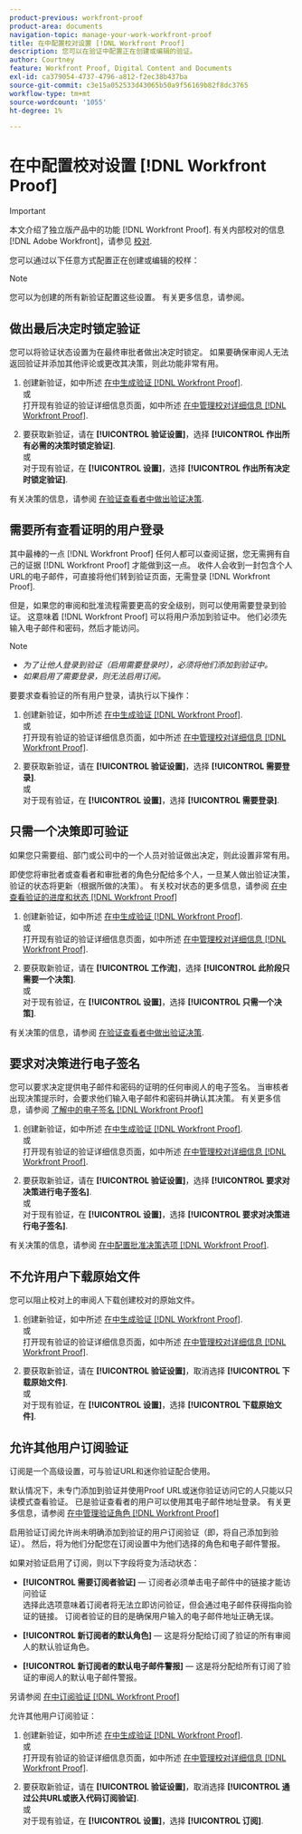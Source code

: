 ```yaml
---
product-previous: workfront-proof
product-area: documents
navigation-topic: manage-your-work-workfront-proof
title: 在中配置校对设置 [!DNL Workfront Proof]
description: 您可以在验证中配置正在创建或编辑的验证。
author: Courtney
feature: Workfront Proof, Digital Content and Documents
exl-id: ca379054-4737-4796-a812-f2ec38b437ba
source-git-commit: c3e15a052533d43065b50a9f56169b82f8dc3765
workflow-type: tm+mt
source-wordcount: '1055'
ht-degree: 1%

---
```


# 在中配置校对设置 [!DNL Workfront Proof]

>[!IMPORTANT]
>
>本文介绍了独立版产品中的功能 [!DNL Workfront Proof]. 有关内部校对的信息 [!DNL Adobe Workfront]，请参见 [校对](../../../review-and-approve-work/proofing/proofing.md).

您可以通过以下任意方式配置正在创建或编辑的校样：

>[!NOTE]
>
>您可以为创建的所有新验证配置这些设置。 有关更多信息，请参阅。

## 做出最后决定时锁定验证

您可以将验证状态设置为在最终审批者做出决定时锁定。 如果要确保审阅人无法返回验证并添加其他评论或更改其决策，则此功能非常有用。

1. 创建新验证，如中所述 [在中生成验证 [!DNL Workfront Proof]](../../../workfront-proof/wp-work-proofsfiles/create-proofs-and-files/generate-proofs.md).\
   或\
   打开现有验证的验证详细信息页面，如中所述 [在中管理校对详细信息 [!DNL Workfront Proof]](../../../workfront-proof/wp-work-proofsfiles/manage-your-work/manage-proof-details.md).

1. 要获取新验证，请在 **[!UICONTROL 验证设置]**，选择 **[!UICONTROL 作出所有必需的决策时锁定验证]**.\
   或\
   对于现有验证，在 **[!UICONTROL 设置]**，选择 **[!UICONTROL 作出所有决定时锁定验证]**.

有关决策的信息，请参阅 [在验证查看者中做出验证决策](../../../review-and-approve-work/proofing/reviewing-proofs-within-workfront/make-a-decision-on-a-proof/make-decisions-on-proof.md).

## 需要所有查看证明的用户登录

其中最棒的一点 [!DNL Workfront Proof] 任何人都可以查阅证据，您无需拥有自己的证据 [!DNL Workfront Proof] 才能做到这一点。 收件人会收到一封包含个人URL的电子邮件，可直接将他们转到验证页面，无需登录 [!DNL Workfront Proof].

但是，如果您的审阅和批准流程需要更高的安全级别，则可以使用需要登录到验证。 这意味着 [!DNL Workfront Proof] 可以将用户添加到验证中。 他们必须先输入电子邮件和密码，然后才能访问。

>[!NOTE]
>
>* *为了让他人登录到验证（启用需要登录时），必须将他们添加到验证中。*
>* *如果启用了需要登录，则无法启用订阅。*

要要求查看验证的所有用户登录，请执行以下操作：

1. 创建新验证，如中所述 [在中生成验证 [!DNL Workfront Proof]](../../../workfront-proof/wp-work-proofsfiles/create-proofs-and-files/generate-proofs.md).\
   或\
   打开现有验证的验证详细信息页面，如中所述 [在中管理校对详细信息 [!DNL Workfront Proof]](../../../workfront-proof/wp-work-proofsfiles/manage-your-work/manage-proof-details.md).

1. 要获取新验证，请在 **[!UICONTROL 验证设置]**，选择 **[!UICONTROL 需要登录]**.\
   或\
   对于现有验证，在 **[!UICONTROL 设置]**，选择 **[!UICONTROL 需要登录]**.

## 只需一个决策即可验证

如果您只需要组、部门或公司中的一个人员对验证做出决定，则此设置非常有用。

即使您将审批者或查看者和审批者的角色分配给多个人，一旦某人做出验证决策，验证的状态将更新（根据所做的决策）。 有关校对状态的更多信息，请参阅 [在中查看验证的进度和状态 [!DNL Workfront Proof]](../../../workfront-proof/wp-work-proofsfiles/manage-your-work/view-progress-and-status-of-proof.md)

1. 创建新验证，如中所述 [在中生成验证 [!DNL Workfront Proof]](../../../workfront-proof/wp-work-proofsfiles/create-proofs-and-files/generate-proofs.md).\
   或\
   打开现有验证的验证详细信息页面，如中所述 [在中管理校对详细信息 [!DNL Workfront Proof]](../../../workfront-proof/wp-work-proofsfiles/manage-your-work/manage-proof-details.md).

1. 要获取新验证，请在 **[!UICONTROL 工作流]**，选择 **[!UICONTROL 此阶段只需要一个决策]**.\
   或\
   对于现有验证，在 **[!UICONTROL 设置]**，选择 **[!UICONTROL 只需一个决策]**.

有关决策的信息，请参阅 [在验证查看者中做出验证决策](../../../review-and-approve-work/proofing/reviewing-proofs-within-workfront/make-a-decision-on-a-proof/make-decisions-on-proof.md#making-a-decision-on-a-proof).

## 要求对决策进行电子签名

您可以要求决定提供电子邮件和密码的证明的任何审阅人的电子签名。 当审核者出现决策提示时，会要求他们输入电子邮件和密码并确认其决策。 有关更多信息，请参阅 [了解中的电子签名 [!DNL Workfront Proof]](../../../workfront-proof/wp-acct-admin/managing-security/electronic-sigs-in-wp.md)

1. 创建新验证，如中所述 [在中生成验证 [!DNL Workfront Proof]](../../../workfront-proof/wp-work-proofsfiles/create-proofs-and-files/generate-proofs.md).\
   或\
   打开现有验证的验证详细信息页面，如中所述 [在中管理校对详细信息 [!DNL Workfront Proof]](../../../workfront-proof/wp-work-proofsfiles/manage-your-work/manage-proof-details.md).

1. 要获取新验证，请在 **[!UICONTROL 验证设置]**，选择 **[!UICONTROL 要求对决策进行电子签名]**.\
   或\
   对于现有验证，在 **[!UICONTROL 设置]**，选择 **[!UICONTROL 要求对决策进行电子签名]**.

有关决策的信息，请参阅 [在中配置批准决策选项 [!DNL Workfront Proof]](../../../workfront-proof/wp-acct-admin/account-settings/configure-approval-decision-in-wp.md).

## 不允许用户下载原始文件

您可以阻止校对上的审阅人下载创建校对的原始文件。

1. 创建新验证，如中所述 [在中生成验证 [!DNL Workfront Proof]](../../../workfront-proof/wp-work-proofsfiles/create-proofs-and-files/generate-proofs.md).\
   或\
   打开现有验证的验证详细信息页面，如中所述 [在中管理校对详细信息 [!DNL Workfront Proof]](../../../workfront-proof/wp-work-proofsfiles/manage-your-work/manage-proof-details.md).

1. 要获取新验证，请在 **[!UICONTROL 验证设置]**，取消选择 **[!UICONTROL 下载原始文件]**.\
   或\
   对于现有验证，在 **[!UICONTROL 设置]**，选择 **[!UICONTROL 下载原始文件]**.

## 允许其他用户订阅验证

订阅是一个高级设置，可与验证URL和迷你验证配合使用。

默认情况下，未专门添加到验证并使用Proof URL或迷你验证访问它的人只能以只读模式查看验证。 已是验证查看者的用户可以使用其电子邮件地址登录。 有关更多信息，请参阅 [在中管理验证角色 [!DNL Workfront Proof]](../../../workfront-proof/wp-work-proofsfiles/share-proofs-and-files/manage-proof-roles.md)

启用验证订阅允许尚未明确添加到验证的用户订阅验证（即，将自己添加到验证）。 然后，将为他们分配您在订阅设置中为他们选择的角色和电子邮件警报。

如果对验证启用了订阅，则以下字段将变为活动状态：

* **[!UICONTROL 需要订阅者验证]**  — 订阅者必须单击电子邮件中的链接才能访问验证\
   选择此选项意味着订阅者将无法立即访问验证，但会通过电子邮件获得指向验证的链接。 订阅者验证的目的是确保用户输入的电子邮件地址正确无误。

* **[!UICONTROL 新订阅者的默认角色]**  — 这是将分配给订阅了验证的所有审阅人的默认验证角色。
* **[!UICONTROL 新订阅者的默认电子邮件警报]**  — 这是将分配给所有订阅了验证的审阅人的默认电子邮件警报。

另请参阅 [在中订阅验证 [!DNL Workfront Proof]](../../../workfront-proof/wp-work-proofsfiles/share-proofs-and-files/subscribe-to-proof.md)

允许其他用户订阅验证：

1. 创建新验证，如中所述 [在中生成验证 [!DNL Workfront Proof]](../../../workfront-proof/wp-work-proofsfiles/create-proofs-and-files/generate-proofs.md).\
   或\
   打开现有验证的验证详细信息页面，如中所述 [在中管理校对详细信息 [!DNL Workfront Proof]](../../../workfront-proof/wp-work-proofsfiles/manage-your-work/manage-proof-details.md).

1. 要获取新验证，请在 **[!UICONTROL 验证设置]**，取消选择 **[!UICONTROL 通过公共URL或嵌入代码订阅验证]**.\
   或\
   对于现有验证，在 **[!UICONTROL 设置]**，选择 **[!UICONTROL 订阅]**.
